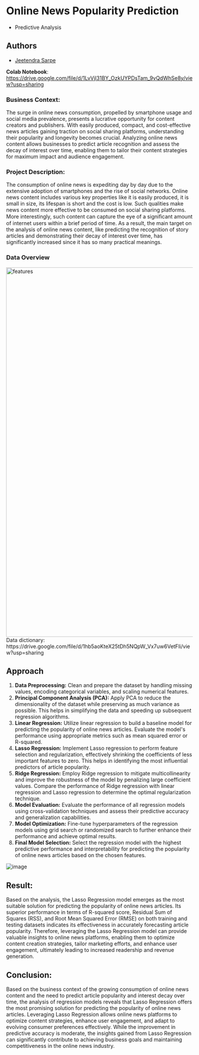 
# Online News Popularity Prediction
 - Predictive Analysis




## Authors

- [Jeetendra Sarpe](https://github.com/jtndr26)

**Colab Notebook**:
https://drive.google.com/file/d/1LvVjl31BY_OzkUYPDsTam_9vQdWhSe8y/view?usp=sharing

### Business Context:
The surge in online news consumption, propelled by smartphone usage and social media prevalence, presents a lucrative opportunity for content creators and publishers. With easily produced, compact, and cost-effective news articles gaining traction on social sharing platforms, understanding their popularity and longevity becomes crucial. Analyzing online news content allows businesses to predict article recognition and assess the decay of interest over time, enabling them to tailor their content strategies for maximum impact and audience engagement.

### Project Description:
The consumption of online news is expediting day by day due to the extensive adoption of smartphones and the rise of social networks. Online news content includes various key properties like it is easily produced, it is small in size, its lifespan is short and the cost is low. Such qualities make news content more effective to be consumed on social sharing platforms. More interestingly, such content can capture the eye of a signiﬁcant amount of internet users within a brief period of time. As a result, the main target on the analysis of online news content, like predicting the recognition of story articles and demonstrating their decay of interest over time, has significantly increased since it has so many practical meanings.

### Data Overview

<img width="998" alt="features" src="https://github.com/jtndr26/News-Prediction/assets/78334379/8ea8758f-a55d-45c0-b280-41789ce57e99">
Data dictionary:
https://drive.google.com/file/d/1hb5aoKteX25tDh5NQpW_Vx7uw6VetFIi/view?usp=sharing

## Approach

1. **Data Preprocessing:** Clean and prepare the dataset by handling missing values, encoding categorical variables, and scaling numerical features.
2. **Principal Component Analysis (PCA):** Apply PCA to reduce the dimensionality of the dataset while preserving as much variance as possible. This helps in simplifying the data and speeding up subsequent regression algorithms.
3. **Linear Regression:** Utilize linear regression to build a baseline model for predicting the popularity of online news articles. Evaluate the model's performance using appropriate metrics such as mean squared error or R-squared.
4. **Lasso Regression:** Implement Lasso regression to perform feature selection and regularization, effectively shrinking the coefficients of less important features to zero. This helps in identifying the most influential predictors of article popularity.
5. **Ridge Regression:** Employ Ridge regression to mitigate multicollinearity and improve the robustness of the model by penalizing large coefficient values. Compare the performance of Ridge regression with linear regression and Lasso regression to determine the optimal regularization technique.
6. **Model Evaluation:** Evaluate the performance of all regression models using cross-validation techniques and assess their predictive accuracy and generalization capabilities.
7. **Model Optimization:** Fine-tune hyperparameters of the regression models using grid search or randomized search to further enhance their performance and achieve optimal results.
8. **Final Model Selection:** Select the regression model with the highest predictive performance and interpretability for predicting the popularity of online news articles based on the chosen features.

![image](https://github.com/jtndr26/News-Prediction/assets/78334379/5905652e-d7de-4c7f-b161-fecfb9f97cbe)


## **Result**: 

Based on the analysis, the Lasso Regression model emerges as the most suitable solution for predicting the popularity of online news articles. Its superior performance in terms of R-squared score, Residual Sum of Squares (RSS), and Root Mean Squared Error (RMSE) on both training and testing datasets indicates its effectiveness in accurately forecasting article popularity. Therefore, leveraging the Lasso Regression model can provide valuable insights to online news platforms, enabling them to optimize content creation strategies, tailor marketing efforts, and enhance user engagement, ultimately leading to increased readership and revenue generation.

## **Conclusion**:
Based on the business context of the growing consumption of online news content and the need to predict article popularity and interest decay over time, the analysis of regression models reveals that Lasso Regression offers the most promising solution for predicting the popularity of online news articles. Leveraging Lasso Regression allows online news platforms to optimize content strategies, enhance user engagement, and adapt to evolving consumer preferences effectively. While the improvement in predictive accuracy is moderate, the insights gained from Lasso Regression can significantly contribute to achieving business goals and maintaining competitiveness in the online news industry.
